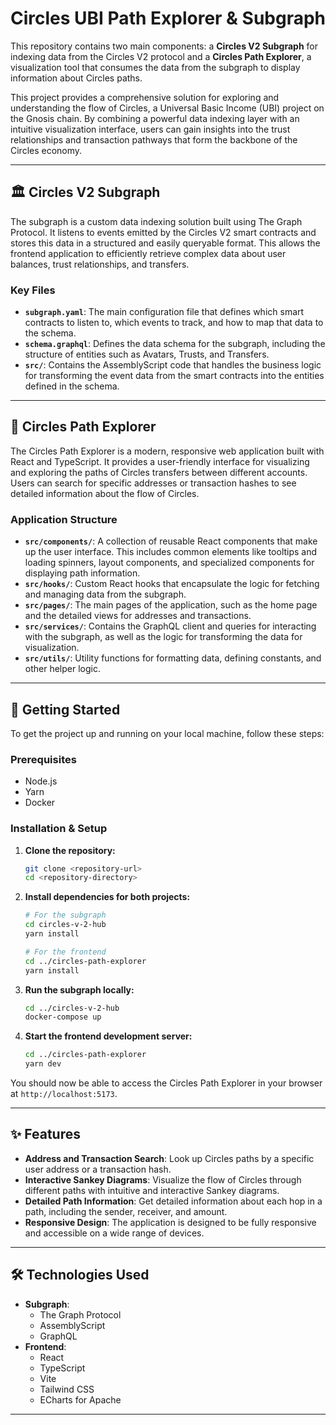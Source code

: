 # Circles UBI Path Explorer & Subgraph

This repository contains two main components: a **Circles V2 Subgraph** for indexing data from the Circles V2 protocol and a **Circles Path Explorer**, a visualization tool that consumes the data from the subgraph to display information about Circles paths.

This project provides a comprehensive solution for exploring and understanding the flow of Circles, a Universal Basic Income (UBI) project on the Gnosis chain. By combining a powerful data indexing layer with an intuitive visualization interface, users can gain insights into the trust relationships and transaction pathways that form the backbone of the Circles economy.

-----

## 🏛️ Circles V2 Subgraph

The subgraph is a custom data indexing solution built using The Graph Protocol. It listens to events emitted by the Circles V2 smart contracts and stores this data in a structured and easily queryable format. This allows the frontend application to efficiently retrieve complex data about user balances, trust relationships, and transfers.

### Key Files

  * **`subgraph.yaml`**: The main configuration file that defines which smart contracts to listen to, which events to track, and how to map that data to the schema.
  * **`schema.graphql`**: Defines the data schema for the subgraph, including the structure of entities such as Avatars, Trusts, and Transfers.
  * **`src/`**: Contains the AssemblyScript code that handles the business logic for transforming the event data from the smart contracts into the entities defined in the schema.

-----

## 🎨 Circles Path Explorer

The Circles Path Explorer is a modern, responsive web application built with React and TypeScript. It provides a user-friendly interface for visualizing and exploring the paths of Circles transfers between different accounts. Users can search for specific addresses or transaction hashes to see detailed information about the flow of Circles.

### Application Structure

  * **`src/components/`**: A collection of reusable React components that make up the user interface. This includes common elements like tooltips and loading spinners, layout components, and specialized components for displaying path information.
  * **`src/hooks/`**: Custom React hooks that encapsulate the logic for fetching and managing data from the subgraph.
  * **`src/pages/`**: The main pages of the application, such as the home page and the detailed views for addresses and transactions.
  * **`src/services/`**: Contains the GraphQL client and queries for interacting with the subgraph, as well as the logic for transforming the data for visualization.
  * **`src/utils/`**: Utility functions for formatting data, defining constants, and other helper logic.

-----

## 🚀 Getting Started

To get the project up and running on your local machine, follow these steps:

### Prerequisites

  * Node.js
  * Yarn
  * Docker

### Installation & Setup

1.  **Clone the repository:**

    ```bash
    git clone <repository-url>
    cd <repository-directory>
    ```

2.  **Install dependencies for both projects:**

    ```bash
    # For the subgraph
    cd circles-v-2-hub
    yarn install

    # For the frontend
    cd ../circles-path-explorer
    yarn install
    ```

3.  **Run the subgraph locally:**

    ```bash
    cd ../circles-v-2-hub
    docker-compose up
    ```

4.  **Start the frontend development server:**

    ```bash
    cd ../circles-path-explorer
    yarn dev
    ```

You should now be able to access the Circles Path Explorer in your browser at `http://localhost:5173`.

-----

## ✨ Features

  * **Address and Transaction Search**: Look up Circles paths by a specific user address or a transaction hash.
  * **Interactive Sankey Diagrams**: Visualize the flow of Circles through different paths with intuitive and interactive Sankey diagrams.
  * **Detailed Path Information**: Get detailed information about each hop in a path, including the sender, receiver, and amount.
  * **Responsive Design**: The application is designed to be fully responsive and accessible on a wide range of devices.

-----

## 🛠️ Technologies Used

  * **Subgraph**:
      * The Graph Protocol
      * AssemblyScript
      * GraphQL
  * **Frontend**:
      * React
      * TypeScript
      * Vite
      * Tailwind CSS
      * ECharts for Apache

-----
